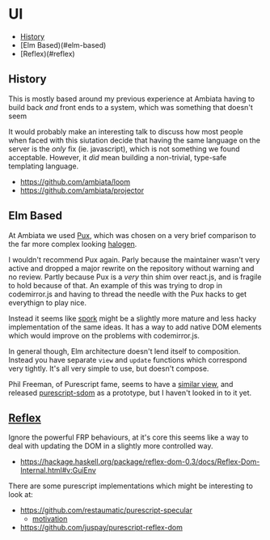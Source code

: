 UI
==

- [History](#history)
- [Elm Based)(#elm-based)
- [Reflex)(#reflex)


## History

This is mostly based around my previous experience at Ambiata having to build
back _and_ front ends to a system, which was something that doesn't seem

It would probably make an interesting talk to discuss how most people when
faced with this siutation decide that having the same language on the server
is the _only_ fix (ie. javascript), which is not something we found acceptable.
However, it _did_ mean building a non-trivial, type-safe templating language.

- https://github.com/ambiata/loom
- https://github.com/ambiata/projector


## Elm Based

At Ambiata we used [Pux](https://github.com/alexmingoia/purescript-pux),
which was chosen on a very brief comparison to the far more complex looking
[halogen](https://github.com/slamdata/purescript-halogen).

I wouldn't recommend Pux again. Parly because the maintainer wasn't very active
and dropped a major rewrite on the repository without warning and no review.
Partly because Pux is a _very_ thin shim over react.js, and is fragile to
hold because of that. An example of this was trying to drop in codemirror.js
and having to thread the needle with the Pux hacks to get everythign to play
nice.

Instead it seems like [spork](https://github.com/natefaubion/purescript-spork)
might be a slightly more mature and less hacky implementation of the same ideas.
It has a way to add native DOM elements which would improve on the problems
with codemirror.js.

In general though, Elm architecture doesn't lend itself to composition.
Instead you have separate `view` and `update` functions which correspond very
tightly. It's all very simple to use, but doesn't compose.

Phil Freeman, of Purescript fame, seems to have a
[similar view](https://twitter.com/paf31/status/949851698507300864), and
released [purescript-sdom](https://github.com/paf31/purescript-sdom) as
a prototype, but I haven't looked in to it yet.


## [Reflex](https://github.com/reflex-frp/reflex-dom)

Ignore the powerful FRP behaviours, at it's core this seems like a way to
deal with updating the DOM in a slightly more controlled way.

- https://hackage.haskell.org/package/reflex-dom-0.3/docs/Reflex-Dom-Internal.html#v:GuiEnv

There are some purescript implementations which might be interesting to look
at:

- https://github.com/restaumatic/purescript-specular
  - [motivation](https://github.com/restaumatic/purescript-specular/blob/master/doc/Motivation.md)
- https://github.com/juspay/purescript-reflex-dom

